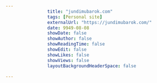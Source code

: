 ---
                title: "jundimubarok.com"
                tags: [Personal site]
                externalUrl: "https://jundimubarok.com/"
                date: 9949-08-08
                showDate: false
                showAuthor: false
                showReadingTime: false
                showEdit: false
                showLikes: false
                showViews: false
                layoutBackgroundHeaderSpace: false
                ---
